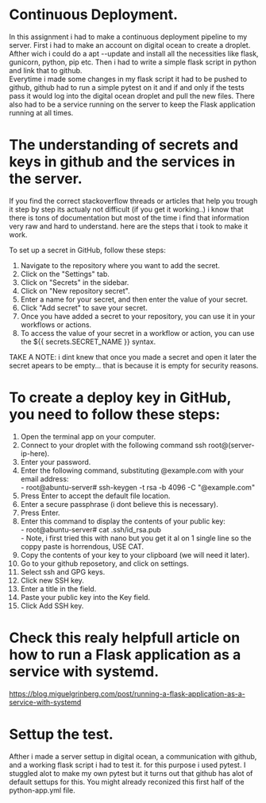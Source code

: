 # Continuous Deployment.

In this assignment i had to make a continuous deployment pipeline to my server. First i had to make an account on digital ocean to create a droplet.  
Afther wich i could do a apt --update and install all the necessities like flask, gunicorn, python, pip etc. Then i had to write a simple flask script in python and link that to github.  
Everytime i made some changes in my flask script it had to be pushed to github, github had to run a simple pytest on it and if and only if the tests pass it would log into the digital ocean droplet and pull the new files. There also had to be a service running on the server to keep the Flask application running at all times.  

#  The understanding of secrets and keys in github and the services in the server.

If you find the correct stackoverflow threads or articles that help you trough it step by step its actualy not difficult (if you get it working..) i know that there is tons of documentation but most of the time i find that information very raw and hard to understand. here are the steps that i took to make it work. 

To set up a secret in GitHub, follow these steps:
1. Navigate to the repository where you want to add the secret.
2. Click on the "Settings" tab.
3. Click on "Secrets" in the sidebar.
4. Click on "New repository secret".
5. Enter a name for your secret, and then enter the value of your secret.
6. Click "Add secret" to save your secret.
7. Once you have added a secret to your repository, you can use it in your workflows or actions. 
8. To access the value of your secret in a workflow or action, you can use the ${{ secrets.SECRET_NAME }} syntax.

TAKE A NOTE: i dint knew that once you made a secret and open it later the secret apears to be empty... that is because it is empty for security reasons. 

# To create a deploy key in GitHub, you need to follow these steps:

1. Open the terminal app on your computer. 
2. Connect to your droplet with the following command ssh root@(server-ip-here).  
3. Enter your password.  
4. Enter the following command, substituting @example.com with your email address:  
               -  root@abuntu-server# ssh-keygen -t rsa -b 4096 -C "@example.com"  
5. Press Enter to accept the default file location.  
6. Enter a secure passphrase (i dont believe this is necessary).  
7. Press Enter.   
8. Enter this command to display the contents of your public key:    
               - root@abuntu-server# cat .ssh/id_rsa.pub  
               - Note, i first tried this with nano but you get it al on 1 single line so the coppy paste is horrendous, USE CAT.   
9. Copy the contents of your key to your clipboard (we will need it later).  
10. Go to your github reposetory, and click on settings.  
11. Select ssh and GPG keys.  
12. Click new SSH key.  
13. Enter a title in the field.  
14. Paste your public key into the Key field.  
15. Click Add SSH key.  

# Check this realy helpfull article on how to run a Flask application as a service with systemd.

https://blog.miguelgrinberg.com/post/running-a-flask-application-as-a-service-with-systemd

# Settup the test.

Afther i made a server settup in digital ocean, a communication with github, and a working flask script i had to test it. for this purpose i used pytest. I stuggled alot to make my own pytest but it turns out that github has alot of default settups for this. You might already reconized this first half of the python-app.yml file.
